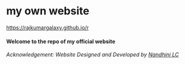 # my own website
https://rajkumargalaxy.github.io/r 

#### Welcome to the repo of my official website




*Acknowledgement:
Website Designed and Developed by [Nandhini LC](https://github.com/NandhiniPython)*
